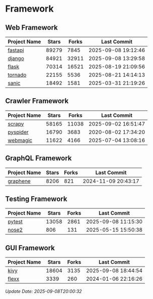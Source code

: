 # Framework

## Web Framework
| Project Name | Stars | Forks | Last Commit |
| ------------ | ----- | ----- | ----------- |
| [fastapi](https://github.com/fastapi/fastapi) | 89279 | 7845 | 2025-09-08 19:12:46 |
| [django](https://github.com/django/django) | 84921 | 32911 | 2025-09-08 13:29:58 |
| [flask](https://github.com/pallets/flask) | 70314 | 16521 | 2025-08-19 21:09:56 |
| [tornado](https://github.com/tornadoweb/tornado) | 22155 | 5536 | 2025-08-21 14:14:13 |
| [sanic](https://github.com/sanic-org/sanic) | 18492 | 1581 | 2025-03-31 21:19:26 |

## Crawler Framework
| Project Name | Stars | Forks | Last Commit |
| ------------ | ----- | ----- | ----------- |
| [scrapy](https://github.com/scrapy/scrapy) | 58165 | 11038 | 2025-09-02 16:51:47 |
| [pyspider](https://github.com/binux/pyspider) | 16790 | 3683 | 2020-08-02 17:34:20 |
| [webmagic](https://github.com/code4craft/webmagic) | 11622 | 4166 | 2025-07-04 13:08:16 |

## GraphQL Framework
| Project Name | Stars | Forks | Last Commit |
| ------------ | ----- | ----- | ----------- |
| [graphene](https://github.com/graphql-python/graphene) | 8206 | 821 | 2024-11-09 20:43:17 |

## Testing Framework
| Project Name | Stars | Forks | Last Commit |
| ------------ | ----- | ----- | ----------- |
| [pytest](https://github.com/pytest-dev/pytest) | 13058 | 2861 | 2025-09-08 11:15:30 |
| [nose2](https://github.com/nose-devs/nose2) | 806 | 131 | 2025-05-15 15:50:38 |

## GUI Framework
| Project Name | Stars | Forks | Last Commit |
| ------------ | ----- | ----- | ----------- |
| [kivy](https://github.com/kivy/kivy) | 18604 | 3135 | 2025-09-08 18:44:54 |
| [flexx](https://github.com/flexxui/flexx) | 3339 | 260 | 2024-01-06 22:16:26 |

*Update Date: 2025-09-08T20:00:32*